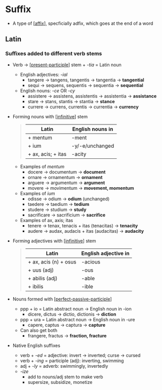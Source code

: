 # Suffix
* A type of [[affix]], specficially adfix, which goes at the end of a word

## Latin
### Suffixes added to different verb stems
* Verb -> [[present-participle]] stem + *-tia* = Latin noun
  * English adjectives: *-ial*
    * tangere -> tangens, tangentis -> tangentia -> **tangential**
    * sequi -> sequens, sequentis -> sequentia -> **sequential**
  * English nouns: *-ce* OR *-cy* 
    * assistere -> assistens, assistentis -> assistentia -> **assistance**
    * stare -> stans, stantis -> stantia -> **stance**
    * currere -> currens, currentis -> currentia -> **currency** 
* Forming nouns with [[infinitive]] stem  
    >  | Latin              | English nouns in |
    >  | ------------------ | ---------------- |
    >  | + mentum           | -ment            |
    >  | + ium              | -y/-e/unchanged  |
    >  | + ax, acis; + itas | -acity           |
    
  * Examples of *mentum*
    * docere -> documentum -> **document**
    * ornare -> ornamentum -> **ornament**
    * arguere -> argumentum -> **argument**
    * movere -> movimentum -> **movement, momentum**
  * Examples of *ium*
    * odisse -> odium -> **odium** (unchanged)
    * taedere -> taedium -> **tedium**
    * studere -> studium -> **study**
    * sacrificare -> sacrificium -> **sacrifice**
  * Examples of ax, axis; itas
    * tenere -> tenax, tenacis + itas (tenacitas) -> **tenacity**
    * audere -> audax, audacis + itas (audacitas) -> **audacity**
* Forming adjectives with [[infinitive]] stem
    > | Latin                  | English adjective in |
    > | ---------------------- | -------------------- |
    > | + ax, acis (n)  + osus | -acious              |
    > | + uus (adj)            | -ous                 |
    > | + abilis (adj)         | -able                |
    > | + ibilis               | -ible                |
* Nouns formed with [[perfect-passive-participle]]
  * ppp + io = Latin abstract noun -> English noun in -ion
    * dicere, dictus -> dictio, dictionis -> **diction**
  * ppp + ura = Latin abstract noun -> English noun in -ure
    * capere, captus -> captura -> **capture**
  * Can also get both
    * frangere, fractus -> **fraction, fracture**
* Native English suffixes
  * verb + *-ed* = adjective: invert -> inverted; curse -> cursed
  * verb + *-ing* = participle (adj): inverting, swimming
  * adj + *-ly* = adverb: swimmingly, invertedly
  * *-ize*
    * add to nouns/adj stem to make verb
    * supersize, subsidize, monetize

[//begin]: # "Autogenerated link references for markdown compatibility"
[affix]: affix "Affix"
[present-participle]: present-participle "Present Participle"
[infinitive]: infinitive "Infinitive"
[perfect-passive-participle]: perfect-passive-participle "Perfect Passive Participle (PPP)"
[//end]: # "Autogenerated link references"
